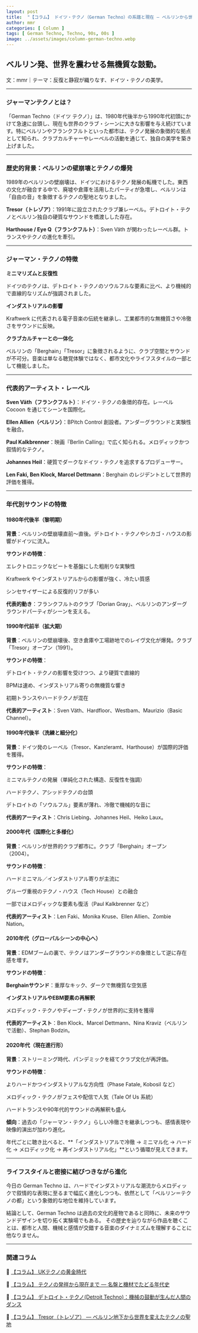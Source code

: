 ```yaml
---
layout: post
title:  "【コラム】 ドイツ・テクノ（German Techno）の系譜と現在 ― ベルリンから世界へ広がる音の美学"
author: mmr
categories: [ Column ]
tags: [ German Techno, Techno, 90s, 00s ]
image: ../assets/images/column-german-techno.webp
---
```


## ベルリン発、世界を震わせる無機質な鼓動。


文：mmr｜テーマ：反復と静寂が織りなす、ドイツ・テクノの美学。

<hr>

### ジャーマンテクノとは？

「German Techno（ドイツ テクノ）」は、1980年代後半から1990年代初頭にかけて急速に台頭し、現在も世界のクラブ・シーンに大きな影響を与え続けています。特にベルリンやフランクフルトといった都市は、テクノ発展の象徴的な拠点として知られ、クラブカルチャーやレーベルの活動を通じて、独自の美学を築き上げました。

<hr>

### 歴史的背景：ベルリンの壁崩壊とテクノの爆発

1989年のベルリンの壁崩壊は、ドイツにおけるテクノ発展の転機でした。東西の文化が融合する中で、廃墟や倉庫を活用したパーティが急増し、ベルリンは「自由の音」を象徴するテクノの聖地となりました。

**Tresor（トレゾア）**：1991年に設立されたクラブ兼レーベル。デトロイト・テクノとベルリン独自の硬質なサウンドを橋渡しした存在。

**Harthouse / Eye Q（フランクフルト）**：Sven Väth が関わったレーベル群。トランスやテクノの進化を牽引。

<hr>

### ジャーマン・テクノの特徴

**ミニマリズムと反復性**

ドイツのテクノは、デトロイト・テクノのソウルフルな要素に比べ、より機械的で直線的なリズムが強調されました。

**インダストリアルの影響**

Kraftwerk に代表される電子音楽の伝統を継承し、工業都市的な無機質さや冷徹さをサウンドに反映。

**クラブカルチャーとの一体化**

ベルリンの「Berghain」「Tresor」に象徴されるように、クラブ空間とサウンドが不可分。音楽は単なる聴覚体験ではなく、都市文化やライフスタイルの一部として機能しました。

<hr>

### 代表的アーティスト・レーベル

**Sven Väth（フランクフルト）**：ドイツ・テクノの象徴的存在。レーベル Cocoon を通じてシーンを国際化。

**Ellen Allien（ベルリン）**：BPitch Control 創設者。アンダーグラウンドと実験性を融合。

**Paul Kalkbrenner**：映画『Berlin Calling』で広く知られる。メロディックかつ叙情的なテクノ。

**Johannes Heil**：硬質でダークなドイツ・テクノを追求するプロデューサー。

**Len Faki, Ben Klock, Marcel Dettmann**：Berghain のレジデントとして世界的評価を獲得。

<hr>

### 年代別サウンドの特徴

#### 1980年代後半（黎明期）

**背景**：ベルリンの壁崩壊直前〜直後。デトロイト・テクノやシカゴ・ハウスの影響がドイツに流入。

**サウンドの特徴**：

エレクトロニックなビートを基盤にした粗削りな実験性

Kraftwerk やインダストリアルからの影響が強く、冷たい質感

シンセサイザーによる反復的リフが多い

**代表的動き**：フランクフルトのクラブ「Dorian Gray」、ベルリンのアンダーグラウンドパーティがシーンを支える。

#### 1990年代前半（拡大期）

**背景**：ベルリンの壁崩壊後、空き倉庫や工場跡地でのレイヴ文化が爆発。クラブ「Tresor」オープン（1991）。

**サウンドの特徴**：

デトロイト・テクノの影響を受けつつ、より硬質で直線的

BPMは速め、インダストリアル寄りの無機質な響き

初期トランスやハードテクノが混在

**代表的アーティスト**：Sven Väth、Hardfloor、Westbam、Maurizio（Basic Channel）。

#### 1990年代後半（洗練と細分化）

**背景**：ドイツ発のレーベル（Tresor、Kanzleramt、Harthouse）が国際的評価を獲得。

**サウンドの特徴**：

ミニマルテクノの発展（単純化された構造、反復性を強調）

ハードテクノ、アシッドテクノの台頭

デトロイトの「ソウルフル」要素が薄れ、冷徹で機械的な音に

**代表的アーティスト**：Chris Liebing、Johannes Heil、Heiko Laux。

#### 2000年代（国際化と多様化）

**背景**：ベルリンが世界的クラブ都市に。クラブ「Berghain」オープン（2004）。

**サウンドの特徴**：

ハードミニマル／インダストリアル寄りが主流に

グルーヴ重視のテクノ・ハウス（Tech House）との融合

一部ではメロディックな要素も復活（Paul Kalkbrenner など）

**代表的アーティスト**：Len Faki、Monika Kruse、Ellen Allien、Zombie Nation。

#### 2010年代（グローバルシーンの中心へ）

**背景**：EDMブームの裏で、テクノはアンダーグラウンドの象徴として逆に存在感を増す。

**サウンドの特徴**：

**Berghainサウンド**：重厚なキック、ダークで無機質な空気感

**インダストリアルやEBM要素の再解釈**

メロディック・テクノやディープ・テクノが世界的に支持を獲得

**代表的アーティスト**：Ben Klock、Marcel Dettmann、Nina Kraviz（ベルリンで活動）、Stephan Bodzin。

#### 2020年代（現在進行形）

**背景**：ストリーミング時代、パンデミックを経てクラブ文化が再評価。

**サウンドの特徴**：

よりハードかつインダストリアルな方向性（Phase Fatale, Kobosil など）

メロディック・テクノがフェスや配信で人気（Tale Of Us 系統）

ハードトランスや90年代的サウンドの再解釈も盛ん

**傾向**：過去の「ジャーマン・テクノ」らしい冷徹さを継承しつつも、感情表現や映像的演出が加わり進化。

年代ごとに聴き比べると、**「インダストリアルで冷徹 → ミニマル化 → ハード化 → メロディック化 → 再インダストリアル化」**という循環が見えてきます。


<hr>

### ライフスタイルと密接に結びつきながら進化

今日の German Techno は、ハードでインダストリアルな潮流からメロディックで叙情的な表現に至るまで幅広く進化しつつも、依然として「ベルリン＝テクノの都」という象徴的な地位を維持しています。

結論として、German Techno は過去の文化的産物であると同時に、未来のサウンドデザインを切り拓く実験場でもある。
その歴史を辿りながら作品を聴くことは、都市と人間、機械と感情が交錯する音楽のダイナミズムを理解することに他なりません。

---

### 関連コラム

🔗 [【コラム】 UKテクノの黄金時代](https://monumental-movement.jp/Column-90s-UKTechno)

🔗 [【コラム】 テクノの発祥から現在まで ― 名盤と機材でたどる年代史](https://monumental-movement.jp/Column-Techno-History)

🔗 [【コラム】 デトロイト・テクノ(Detroit Techno)：機械の鼓動が生んだ人間のダンス](https://monumental-movement.jp/Column-Detroit-Techno)

🔗 [【コラム】 Tresor（トレゾア） ― ベルリン地下から世界を変えたテクノの聖地](https://monumental-movement.jp/Column-Tresor)

